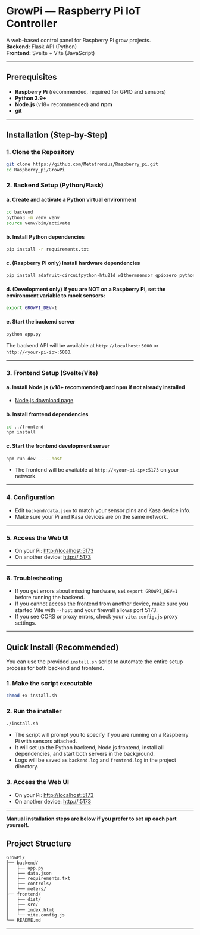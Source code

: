 # GrowPi — Raspberry Pi IoT Controller

A web-based control panel for Raspberry Pi grow projects.  
**Backend:** Flask API (Python)  
**Frontend:** Svelte + Vite (JavaScript)

---

## Prerequisites

- **Raspberry Pi** (recommended, required for GPIO and sensors)
- **Python 3.9+**
- **Node.js** (v18+ recommended) and **npm**
- **git**

---

## Installation (Step-by-Step)

### 1. Clone the Repository

```bash
git clone https://github.com/Metatronius/Raspberry_pi.git
cd Raspberry_pi/GrowPi
```

### 2. Backend Setup (Python/Flask)

#### a. Create and activate a Python virtual environment

```bash
cd backend
python3 -m venv venv
source venv/bin/activate
```

#### b. Install Python dependencies

```bash
pip install -r requirements.txt
```

#### c. (Raspberry Pi only) Install hardware dependencies

```bash
pip install adafruit-circuitpython-htu21d w1thermsensor gpiozero python-kasa
```

#### d. (Development only) If you are NOT on a Raspberry Pi, set the environment variable to mock sensors:

```bash
export GROWPI_DEV=1
```

#### e. Start the backend server

```bash
python app.py
```

The backend API will be available at `http://localhost:5000` or `http://<your-pi-ip>:5000`.

---

### 3. Frontend Setup (Svelte/Vite)

#### a. Install Node.js (v18+ recommended) and npm if not already installed

- [Node.js download page](https://nodejs.org/)

#### b. Install frontend dependencies

```bash
cd ../frontend
npm install
```

#### c. Start the frontend development server

```bash
npm run dev -- --host
```

- The frontend will be available at `http://<your-pi-ip>:5173` on your network.

---

### 4. Configuration

- Edit `backend/data.json` to match your sensor pins and Kasa device info.
- Make sure your Pi and Kasa devices are on the same network.

---

### 5. Access the Web UI

- On your Pi: [http://localhost:5173](http://localhost:5173)
- On another device: [http://<your-pi-ip>:5173](http://<your-pi-ip>:5173)

---

### 6. Troubleshooting

- If you get errors about missing hardware, set `export GROWPI_DEV=1` before running the backend.
- If you cannot access the frontend from another device, make sure you started Vite with `--host` and your firewall allows port 5173.
- If you see CORS or proxy errors, check your `vite.config.js` proxy settings.

---

## Quick Install (Recommended)

You can use the provided `install.sh` script to automate the entire setup process for both backend and frontend.

### 1. Make the script executable

```bash
chmod +x install.sh
```

### 2. Run the installer

```bash
./install.sh
```

- The script will prompt you to specify if you are running on a Raspberry Pi with sensors attached.
- It will set up the Python backend, Node.js frontend, install all dependencies, and start both servers in the background.
- Logs will be saved as `backend.log` and `frontend.log` in the project directory.

### 3. Access the Web UI

- On your Pi: [http://localhost:5173](http://localhost:5173)
- On another device: [http://<your-pi-ip>:5173](http://<your-pi-ip>:5173)

---

**Manual installation steps are below if you prefer to set up each part yourself.**

## Project Structure

```
GrowPi/
├── backend/
│   ├── app.py
│   ├── data.json
│   ├── requirements.txt
│   ├── controls/
│   └── meters/
├── frontend/
│   ├── dist/
│   ├── src/
│   ├── index.html
│   └── vite.config.js
└── README.md
```

---

